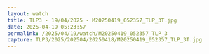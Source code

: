 ```yaml
---
layout: watch
title: TLP3 - 19/04/2025 - M20250419_052357_TLP_3T.jpg
date: 2025-04-19 05:23:57
permalink: /2025/04/19/watch/M20250419_052357_TLP_3
capture: TLP3/2025/202504/20250418/M20250419_052357_TLP_3T.jpg
---
```

